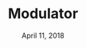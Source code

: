 ---
date: April 11, 2018
title: Modulator
link: https://hihayk.github.io/modulator/
image: images/tools/modulator.jpg
description: Modulator was created to experiment with spacing in design systems. Modulator helps designers define a base unit size and create preset spaces.
tags:
- development

# ================================
# TOOLS CATEGORIES AVAILABLE
# ================================
# - design
# - development
# - documentation
# - frameworks
# - sketch
#   type: Plugin
#   type: Sketch File
# ================================
---